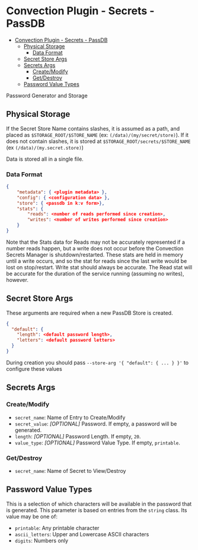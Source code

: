 # Convection Plugin - Secrets - PassDB

- [Convection Plugin - Secrets - PassDB](#convection-plugin---secrets---passdb)
  - [Physical Storage](#physical-storage)
    - [Data Format](#data-format)
  - [Secret Store Args](#secret-store-args)
  - [Secrets Args](#secrets-args)
    - [Create/Modify](#createmodify)
    - [Get/Destroy](#getdestroy)
  - [Password Value Types](#password-value-types)

Password Generator and Storage

## Physical Storage

If the Secret Store Name contains slashes, it is assumed as a path, and placed as `$STORAGE_ROOT/$STORE_NAME` (ex: `(/data)/(my/secret/store)`). If it does not contain slashes, it is stored at `$STORAGE_ROOT/secrets/$STORE_NAME` (ex `(/data)/(my.secret.store)`)

Data is stored all in a single file.

### Data Format

```json
{
    "metadata": { <plugin metadata> },
    "config": { <configuration data> },
    "store": { <passdb in k:v form>},
    "stats": {
        "reads": <number of reads performed since creation>,
        "writes": <number of writes performed since creation>
    }
}
```

Note that the Stats data for Reads may not be accurately represented if a number reads happen, but a write does not occur before the Convection Secrets Manager is shutdown/restarted. These stats are held in memory until a write occurs, and so the stat for reads since the last write would be lost on stop/restart. Write stat should always be accurate. The Read stat will be accurate for the duration of the service running (assuming no writes), however.

## Secret Store Args

These arguments are required when a new PassDB Store is created.

```json
{
  "default": {
    "length": <default password length>,
    "letters": <default password letters>
  }
}
```

During creation you should pass `--store-arg '{ "default": { ... } }'` to configure these values

## Secrets Args

### Create/Modify

 - `secret_name`: Name of Entry to Create/Modify
 - `secret_value`: *[OPTIONAL]* Password. If empty, a password will be generated.
 - `length`: *[OPTIONAL]* Password Length. If empty, `20`.
 - `value_type`: *[OPTIONAL]* Password Value Type. If empty, `printable`.

### Get/Destroy

 - `secret_name`: Name of Secret to View/Destroy

## Password Value Types

This is a selection of which characters will be available in the password that is generated. This parameter is based on entries from the `string` class. Its value may be one of:

 - `printable`: Any printable character
 - `ascii_letters`: Upper and Lowercase ASCII characters
 - `digits`: Numbers only
